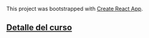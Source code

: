 This project was bootstrapped with [Create React App](https://github.com/facebookincubator/create-react-app).

## [Detalle del curso](https://docs.google.com/a/gointegro.com/document/d/1aKF21DYV52ycaT4ZLggXG-y-S1xOxm97SrrugyEMzEM/edit?usp=sharing)
